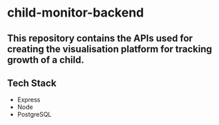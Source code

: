 # child-monitor-backend

## This repository contains the APIs used for creating the visualisation platform for tracking growth of a child.

## Tech Stack
- Express
- Node
- PostgreSQL
